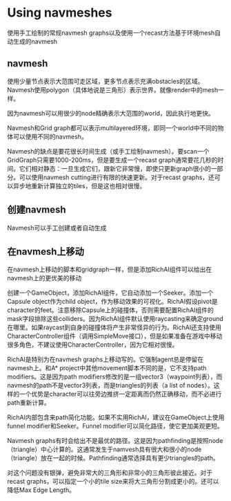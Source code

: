 # Using navmeshes

使用手工绘制的常规navmesh graphs以及使用一个recast方法基于环境mesh自动生成的navmesh

## navmesh

使用少量节点表示大范围可走区域，更多节点表示充满obstacles的区域。Navmesh使用polygon（具体地说是三角形）表示世界，就像render中的mesh一样。

因为navmesh可以用很少的node精确表示大范围的world，因此执行地更快。

Navmesh和Grid graph都可以表示multilayered环境，即同一个world中不同的物体可以使用不同的navmesh。

Navmesh的缺点是要花很长时间生成（或手工绘制navmesh）。要scan一个GridGraph只需要1000-200ms，但是要生成一个recast graph通常要花几秒的时间。它们相对静态：一旦生成它们，跟新它非常慢，即使只更新graph很小的一部分。可以使用navmesh cutting进行有限的快速更新。对于recast graphs，还可以异步地重新计算独立的tiles，但是这也相对很慢。

## 创建navmesh

Navmesh可以手工创建或者自动生成

## 在navmesh上移动

在navmesh上移动的脚本和gridgraph一样，但是添加RichAI组件可以给出在navmesh上的更优美的移动

创建一个GameObject，添加RichAI组件，它自动添加一个Seeker。添加一个Capsule object作为child object，作为移动效果的可视化。RichAI假设pivot是character的feet。注意移除Capsule上的碰撞体，否则需要配置RichAI组件的mask字段排除这些colliders。因为RichAI组件默认使用raycasting来确定ground在哪里。如果raycast到自身的碰撞体将产生非常怪异的行为。RichAI还支持使用CharacterController组件（调用SimpleMove接口），但是如果准备在游戏中移动很多角色，不建议使用CharacterController，因为它相对很慢。

RichAI是特别为在navmesh graphs上移动写的。它强制agent总是停留在navmesh上。和A* project中其他movement脚本不同的是，它不支持path modifiers。这是因为path modifiers修改的是一组vector3（waypoint列表），而navmesh的path不是vector3列表，而是triangles的列表（a list of nodes）。这样的一个优势是character可以往旁边推挤一定距离而仍然正确移动，而不必进行path重新计算。

RichAI内部包含来path简化功能。如果不实用RichAI，建议在GameObject上使用funnel modifier和Seeker。Funnel modifier可以简化路径，使它更加美观更短。

Navmesh graphs有时会给出不是最优的路径。这是因为pathfinding是按照node（triangle）中心计算的。这通常发生于namvesh具有很大和很小的node（triangle）放在一起的时候。Pathfinding通常选择具有更少triangles的path。

对这个问题没有银弹，避免非常大的三角形和非常小的三角形彼此接近。对于recast graphs，可以指定一个小的tile size来将大三角形分割成更小的。还可以降低Max Edge Length。

